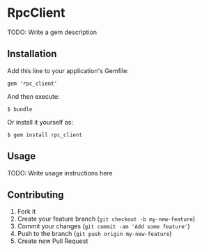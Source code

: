 # RpcClient

TODO: Write a gem description

## Installation

Add this line to your application's Gemfile:

    gem 'rpc_client'

And then execute:

    $ bundle

Or install it yourself as:

    $ gem install rpc_client

## Usage

TODO: Write usage instructions here

## Contributing

1. Fork it
2. Create your feature branch (`git checkout -b my-new-feature`)
3. Commit your changes (`git commit -am 'Add some feature'`)
4. Push to the branch (`git push origin my-new-feature`)
5. Create new Pull Request
